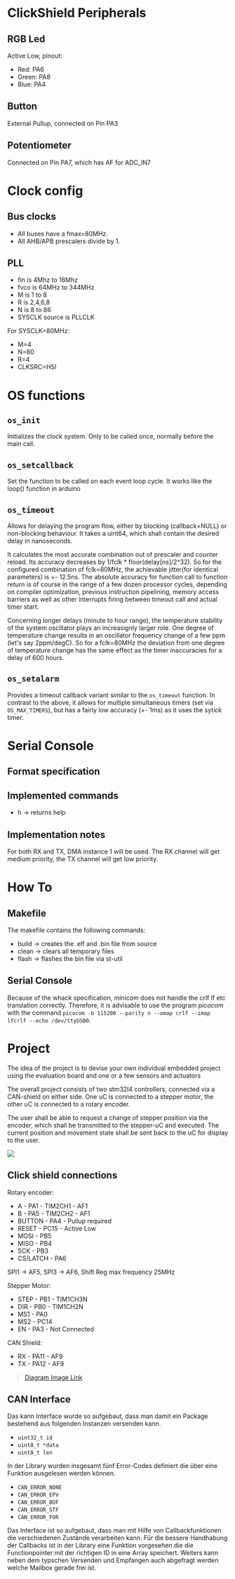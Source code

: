 # ClickShield Peripherals
## RGB Led
Active Low, pinout:
- Red: PA6
- Green: PA8
- Blue: PA4

## Button
External Pullup, connected on Pin PA3

## Potentiometer
Connected on Pin PA7, which has AF for ADC\_IN7

# Clock config
## Bus clocks
- All buses have a fmax=80MHz.
- All AHB/APB prescalers divide by 1.

## PLL
- fin is 4Mhz to 16Mhz
- fvco is 64MHz to 344MHz
- M is 1 to 8
- R is 2,4,6,8
- N is 8 to 86
- SYSCLK source is PLLCLK

For SYSCLK=80MHz:
- M=4
- N=80
- R=4
- CLKSRC=HSI

# OS functions
## `os_init`
Initializes the clock system. Only to be called once, normally before the main 
call.

## `os_setcallback`
Set the function to be called on each event loop cycle. It works like the 
loop() function in arduino

## `os_timeout`
Allows for delaying the program flow, either by blocking (callback=NULL) or 
non-blocking behaviour. It takes a uint64, which shall contain the desired delay 
in nanoseconds.

It calculates the most accurate combination out of prescaler and counter reload. 
Its accuracy decreases by 1/fclk * floor(delay[ns]/2^32). So for the configured 
combination of fclk=80MHz, the achievable jitter(for identical parameters) is +- 
12.5ns. The absolute accuracy for function call to function return is of course 
in the range of a few dozen processor cycles, depending on compiler 
optimization, previous instruction pipelining, memory access barriers as well as 
other interrupts firing between timeout call and actual timer start.

Concerning longer delays (minute to hour range), the temperature stability of 
the system oscillator plays an increasignly larger role. One degree of 
temperature change results in an oscillator frequency change of a few ppm (let's 
say 2ppm/degC). So for a fclk=80MHz the deviation from one degree of temperature 
change has the same effect as the timer inaccuracies for a delay of 600 hours.

## `os_setalarm`
Provides a timeout callback variant similar to the `os_timeout` function.
In contrast to the above, it allows for multiple simultaneous timers (set via 
`OS_MAX_TIMERS`), but has a fairly low accuracy (+- 1ms) as it uses the sytick 
timer.

# Serial Console
## Format specification
## Implemented commands
- h -> returns help

## Implementation notes
For both RX and TX, DMA instance 1 will be used.
The RX channel will get medium priority, the TX channel will get low priority.

# How To
## Makefile
The makefile contains the following commands:
- build -> creates the .elf and .bin file from source
- clean -> clears all temporary files
- flash -> flashes the bin file via st-util

## Serial Console
Because of the whack specification, minicom does not handle the crlf lf etc 
translation correctly. Therefore, it is advisable to use the program *picocom* 
with the command `picocom -b 115200 --parity n --omap crlf --imap lfcrlf --echo
/dev/ttyUSB0`.

# Project
The idea of the project is to devise your own individual embedded project using 
the evaluation board and one or a few sensors and actuators

The overall project consists of two stm32l4 controllers, connected via a
CAN-shield on either side. One uC is connected to a stepper motor, the other uC 
is connected to a rotary encoder.

The user shall be able to request a change of stepper position via the encoder, 
which shall be transmitted to the stepper-uC and executed. The current position 
and movement state shall be sent back to the uC for display to the user.

<img src="./comp_diagram.jpg">

## Click shield connections
Rotary encoder:
- A - PA1 - TIM2CH1 - AF1
- B - PA5 - TIM2CH2 - AF1
- BUTTON - PA4 - Pullup required
- RESET - PC15 - Active Low
- MOSI - PB5
- MISO - PB4
- SCK - PB3
- CS/LATCH - PA6

SPI1 -> AF5, SPI3 -> AF6, Shift Reg max frequency 25MHz

Stepper Motor:
- STEP - PB1 - TIM1CH3N
- DIR - PB0 - TIM1CH2N
- MS1 - PA0
- MS2 - PC14
- EN - PA3 - Not Connected

CAN Shield:
- RX - PA11 - AF9
- TX - PA12 - AF9

> [Diagram Image 
Link](//www.plantuml.com/plantuml/png/PP0n2uCm58Jt_8fNzmfc52bQwT315gnE8YAQqb9DIen3AVtlVGdDyEWKxlZktf5qCRqswponZRc9MK0dbHGTk-eUHR1NlHuX2k3Dcb8X-eA37DGeTCkQIrL0X6-UdI2VxiF3gW-DSXjr92UaLOKoIjj4Koz2mr4-LzF2TWV_fwY1aANyVVUw89r252HX61A2jn03IaQzn5VpNxNpqFHxlMdRtF3pQjpo6Egih5Wgv8WV-WK0)

## CAN Interface

Das kann Interface wurde so aufgebaut, dass man damit ein Package bestehend aus folgenden Instanzen versenden kann.

- `uint32_t id`
- `uint8_t *data`
- `uint8_t len`

In der Library wurden insgesamt fünf Error-Codes definiert die über eine Funktion ausgelesen werden können.
- `CAN_ERROR_NONE`
- `CAN_ERROR_EPV`
- `CAN_ERROR_BOF`
- `CAN_ERROR_STF`
- `CAN_ERROR_FOR `

Das Interface ist so aufgebaut, dass man mit Hilfe von Callbackfunktionen die verschiedenen Zustände verarbeiten kann.
Für die bessere Handhabung der Callbacks ist in der Library eine Funktion 
vorgesehen die die Functionpointer mit der richtigen ID in eine Array speichert.
Weiters kann neben dem typschen Versenden und Empfangen auch abgefragt werden 
welche Mailbox gerade frei ist.
